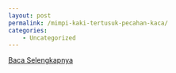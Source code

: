 ```yaml
---
layout: post
permalink: /mimpi-kaki-tertusuk-pecahan-kaca/
categories:
    - Uncategorized
---
```


[Baca Selengkapnya](/02)